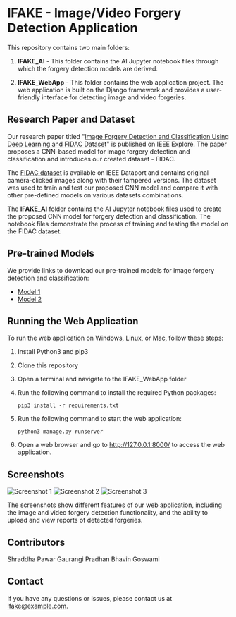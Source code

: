# IFAKE - Image/Video Forgery Detection Application

This repository contains two main folders:

1. **IFAKE_AI** - This folder contains the AI Jupyter notebook files through which the forgery detection models are derived.

2. **IFAKE_WebApp** - This folder contains the web application project. The web application is built on the Django framework and provides a user-friendly interface for detecting image and video forgeries.

## Research Paper and Dataset

Our research paper titled "[Image Forgery Detection and Classification Using Deep Learning and FIDAC Dataset](https://ieeexplore.ieee.org/document/XXXXXXX)" is published on IEEE Explore. The paper proposes a CNN-based model for image forgery detection and classification and introduces our created dataset - FIDAC.

The [FIDAC dataset](https://ieee-dataport.org/open-access/fidac-forged-images-detection-and-classification-dataset) is available on IEEE Dataport and contains original camera-clicked images along with their tampered versions. The dataset was used to train and test our proposed CNN model and compare it with other pre-defined models on various datasets combinations.

The **IFAKE_AI** folder contains the AI Jupyter notebook files used to create the proposed CNN model for forgery detection and classification. The notebook files demonstrate the process of training and testing the model on the FIDAC dataset.

## Pre-trained Models

We provide links to download our pre-trained models for image forgery detection and classification:

- [Model 1](https://example.com/model1)
- [Model 2](https://example.com/model2)

## Running the Web Application

To run the web application on Windows, Linux, or Mac, follow these steps:

1. Install Python3 and pip3
2. Clone this repository
3. Open a terminal and navigate to the IFAKE_WebApp folder
4. Run the following command to install the required Python packages:

    ```
    pip3 install -r requirements.txt
    ```

5. Run the following command to start the web application:

    ```
    python3 manage.py runserver
    ```

6. Open a web browser and go to http://127.0.0.1:8000/ to access the web application.

## Screenshots

![Screenshot 1](screenshots/screenshot1.png)
![Screenshot 2](screenshots/screenshot2.png)
![Screenshot 3](screenshots/screenshot3.png)

The screenshots show different features of our web application, including the image and video forgery detection functionality, and the ability to upload and view reports of detected forgeries.

## Contributors
Shraddha Pawar
Gaurangi Pradhan
Bhavin Goswami

## Contact

If you have any questions or issues, please contact us at ifake@example.com.
